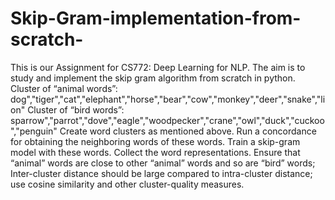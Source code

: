 # Skip-Gram-implementation-from-scratch-
This is our Assignment for CS772: Deep Learning for NLP. The aim is to study and implement the skip gram algorithm from scratch in python.  Cluster of “animal words”: dog","tiger","cat","elephant","horse","bear","cow","monkey","deer","snake","lion" Cluster of “bird words”: sparrow","parrot","dove","eagle","woodpecker","crane","owl","duck","cuckoo","penguin" Create word clusters as mentioned above. Run a concordance for obtaining the neighboring words of these words. Train a skip-gram model with these words. Collect the word representations. Ensure that “animal” words are close to other “animal” words and so are “bird” words; Inter-cluster distance should be large compared to intra-cluster distance; use cosine similarity and other cluster-quality measures.
